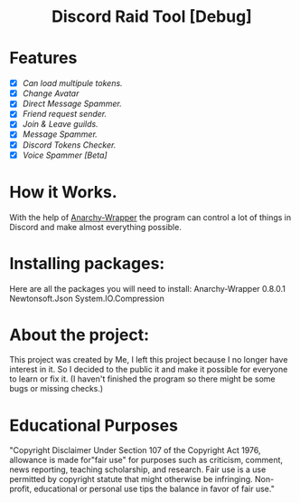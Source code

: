 
<h1 align="center">Discord Raid Tool [Debug]</h1>

# Features

- [x] *Can load multipule tokens.*
- [x] *Change Avatar*
- [x] *Direct Message Spammer.*
- [x] *Friend request sender.*
- [x] *Join & Leave guilds.*
- [x] *Message Spammer.*
- [x] *Discord Tokens Checker.*
- [x] *Voice Spammer [Beta]*
               
# How it Works.
With the help of [Anarchy-Wrapper](https://www.nuget.org/packages/Anarchy-wrapper/) the program can control a lot of things in Discord and make almost everything possible.

# Installing packages:
Here are all the packages you will need to install:
Anarchy-Wrapper 0.8.0.1
Newtonsoft.Json
System.IO.Compression

# About the project:
This project was created by Me, I left this project because I no longer have interest in it.
So I decided to the public it and make it possible for everyone to learn or fix it.
(I haven't finished the program so there might be some bugs or missing checks.)

# Educational Purposes
"Copyright Disclaimer Under Section 107 of the Copyright Act 1976, allowance is made for"fair use" for purposes such as criticism, comment, news reporting, teaching scholarship, and research. Fair use is a use permitted by copyright statute that might otherwise be infringing. Non-profit, educational or personal use tips the balance in favor of fair use."
